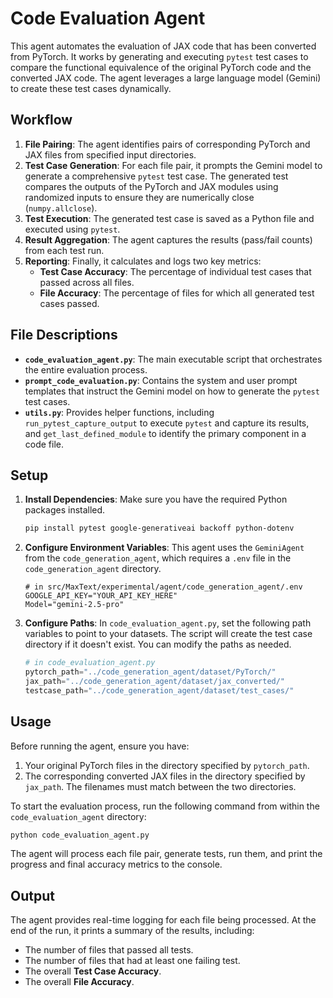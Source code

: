 # Code Evaluation Agent

This agent automates the evaluation of JAX code that has been converted from PyTorch. It works by generating and executing `pytest` test cases to compare the functional equivalence of the original PyTorch code and the converted JAX code. The agent leverages a large language model (Gemini) to create these test cases dynamically.

## Workflow

1.  **File Pairing**: The agent identifies pairs of corresponding PyTorch and JAX files from specified input directories.
2.  **Test Case Generation**: For each file pair, it prompts the Gemini model to generate a comprehensive `pytest` test case. The generated test compares the outputs of the PyTorch and JAX modules using randomized inputs to ensure they are numerically close (`numpy.allclose`).
3.  **Test Execution**: The generated test case is saved as a Python file and executed using `pytest`.
4.  **Result Aggregation**: The agent captures the results (pass/fail counts) from each test run.
5.  **Reporting**: Finally, it calculates and logs two key metrics:
    *   **Test Case Accuracy**: The percentage of individual test cases that passed across all files.
    *   **File Accuracy**: The percentage of files for which all generated test cases passed.

## File Descriptions

-   **`code_evaluation_agent.py`**: The main executable script that orchestrates the entire evaluation process.
-   **`prompt_code_evaluation.py`**: Contains the system and user prompt templates that instruct the Gemini model on how to generate the `pytest` test cases.
-   **`utils.py`**: Provides helper functions, including `run_pytest_capture_output` to execute `pytest` and capture its results, and `get_last_defined_module` to identify the primary component in a code file.

## Setup

1.  **Install Dependencies**:
    Make sure you have the required Python packages installed.
    ```bash
    pip install pytest google-generativeai backoff python-dotenv
    ```

2.  **Configure Environment Variables**:
    This agent uses the `GeminiAgent` from the `code_generation_agent`, which requires a `.env` file in the `code_generation_agent` directory.

    ```.env
    # in src/MaxText/experimental/agent/code_generation_agent/.env
    GOOGLE_API_KEY="YOUR_API_KEY_HERE"
    Model="gemini-2.5-pro"
    ```

3.  **Configure Paths**:
    In `code_evaluation_agent.py`, set the following path variables to point to your datasets. The script will create the test case directory if it doesn't exist. You can modify the paths as needed.

    ```python
    # in code_evaluation_agent.py
    pytorch_path="../code_generation_agent/dataset/PyTorch/"
    jax_path="../code_generation_agent/dataset/jax_converted/"
    testcase_path="../code_generation_agent/dataset/test_cases/"
    ```

## Usage

Before running the agent, ensure you have:

1.  Your original PyTorch files in the directory specified by `pytorch_path`.
2.  The corresponding converted JAX files in the directory specified by `jax_path`. The filenames must match between the two directories.

To start the evaluation process, run the following command from within the `code_evaluation_agent` directory:

```bash
python code_evaluation_agent.py
```

The agent will process each file pair, generate tests, run them, and print the progress and final accuracy metrics to the console.

## Output

The agent provides real-time logging for each file being processed. At the end of the run, it prints a summary of the results, including:

- The number of files that passed all tests.
- The number of files that had at least one failing test.
- The overall **Test Case Accuracy**.
- The overall **File Accuracy**.
